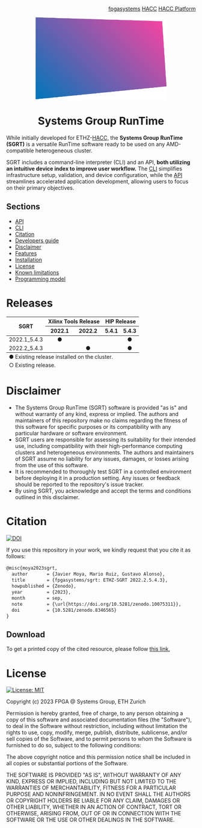 <!-- <div id="readme" class="Box-body readme blob js-code-block-container">
<article class="markdown-body entry-content p-3 p-md-6" itemprop="text"> -->
<p align="right">
<a href="https://github.com/fpgasystems">fpgasystems</a> <a href="https://github.com/fpgasystems/hacc">HACC</a> <a href="https://github.com/fpgasystems/hacc-platform">HACC Platform</a>
</p>

<p align="center">
<img src="https://github.com/fpgasystems/sgrt/blob/main/sgrt-removebg.png" align="center" width="350">
</p>

<h1 align="center">
  Systems Group RunTime
</h1> 

While initially developed for ETHZ-[HACC,](https://github.com/fpgasystems/hacc) the **Systems Group RunTime (SGRT)** is a versatile RunTime software ready to be used on any AMD-compatible heterogeneous cluster. 

<!-- SGRT comprises a command-line interpreter (CLI) and an API. Whereas the [CLI](./cli/manual.md#cli) simplifies infrastructure setup and device configuration through an intuitive device index, the [API](./api/manual.md) streamlines the development of accelerated applications, allowing you to concentrate on your primary objectives.
SGRT comprises a command-line interpreter (CLI) and an API, both leveraging an intuitive device index to enhance user workflow. The CLI simplifies infrastructure setup and validation and device configuration, while the API streamlines the development of accelerated applications, enabling users to focus on their primary objectives. -->

SGRT includes a command-line interpreter (CLI) and an API, **both utilizing an intuitive device index to improve user workflow.** The [CLI](./cli/manual.md#cli) simplifies infrastructure setup, validation, and device configuration, while the [API](./api/manual.md) streamlines accelerated application development, allowing users to focus on their primary objectives.

## Sections
* [API](./api/manual.md#api)
* [CLI](./cli/manual.md#cli)
* [Citation](#citation)
* [Developers guide](./developers-guide.md#developers-guide)
* [Disclaimer](#disclaimer)
* [Features](./features.md#features)
* [Installation](https://github.com/fpgasystems/sgrt_install#--systems-group-runtime-installation)
* [License](#license)
* [Known limitations](./known-limitations.md#known-limitations)
* [Programming model](./programming-model.md#programming-model)

# Releases

<table class="tg">
<thead>
  <tr style="text-align:center">
    <th class="tg-0pky" rowspan="2"><div align="center">SGRT</div></th>
    <th class="tg-0pky" colspan="2" style="text-align:center"><div align="center">Xilinx Tools Release</div></th>
    <th class="tg-0pky" colspan="2" style="text-align:center"><div align="center">HIP Release</div></th>
  </tr>
  <tr>
    <th class="tg-0pky" style="text-align:center">2022.1</th>
    <th class="tg-0pky" style="text-align:center">2022.2</th>
    <th class="tg-0pky" style="text-align:center">5.4.1</th>
    <th class="tg-0pky" style="text-align:center">5.4.3</th>
  </tr>
</thead>
<tbody>
  <tr>
    <td class="tg-0pky"><div align="center">2022.1_5.4.3</div></td>
    <td class="tg-0pky" align="center">&#9679;</td>
    <td class="tg-0pky" align="center"></td>
    <td class="tg-0pky" align="center"></td>
    <td class="tg-0pky" align="center">&#9679;</td>
  </tr>
  <tr>
    <td class="tg-0pky"><div align="center">2022.2_5.4.3</div></td>
    <td class="tg-0pky" align="center"></td>
    <td class="tg-0pky" align="center">&#9679;</td>
    <td class="tg-0pky" align="center"></td>
    <td class="tg-0pky" align="center">&#9679;</td>
  </tr>
</tbody>
<tfoot><tr><td colspan="5">&#9675; Existing release.</td></tr></tfoot>
<tfoot><tr><td colspan="5">&#9679; Existing release installed on the cluster.</td></tr></tfoot>
</table>

<!-- # Limitations
* SGRT has only been tested on **Ubuntu 20.04.6 LTS.**
* For deployment servers with reconfigurable devices, it's imperative to maintain a single version of the Xilinx toolset (comprising XRT, Vivado, and Vitis_HLS) on the system. Multiple versions of these tools should not coexist to ensure proper operation.
* For deployment servers with GPUs, only one version of HIP/ROCm should be installed. -->

# Disclaimer

* The Systems Group RunTime (SGRT) software is provided "as is" and without warranty of any kind, express or implied. The authors and maintainers of this repository make no claims regarding the fitness of this software for specific purposes or its compatibility with any particular hardware or software environment.
* SGRT users are responsible for assessing its suitability for their intended use, including compatibility with their high-performance computing clusters and heterogeneous environments. The authors and maintainers of SGRT assume no liability for any issues, damages, or losses arising from the use of this software.
* It is recommended to thoroughly test SGRT in a controlled environment before deploying it in a production setting. Any issues or feedback should be reported to the repository's issue tracker.
* By using SGRT, you acknowledge and accept the terms and conditions outlined in this disclaimer.

# Citation

[![DOI](https://zenodo.org/badge/DOI/10.5281/zenodo.8346565.svg)](https://doi.org/10.5281/zenodo.8346565)

If you use this repository in your work, we kindly request that you cite it as follows:

```
@misc{moya2023sgrt,
  author       = {Javier Moya, Mario Ruiz, Gustavo Alonso},
  title        = {fpgasystems/sgrt: ETHZ-SGRT 2022.2.5.4.3},
  howpublished = {Zenodo},
  year         = {2023},
  month        = sep,
  note         = {\url{https://doi.org/10.5281/zenodo.10075311}},
  doi          = {10.5281/zenodo.8346565}
}
```

## Download

To get a printed copy of the cited resource, please follow [this link.](https://public.3.basecamp.com/p/JaPjS5ngnvcAERRhfJdexFjh)

# License

[![License: MIT](https://img.shields.io/badge/License-MIT-yellow.svg)](https://opensource.org/licenses/MIT)

Copyright (c) 2023 FPGA @ Systems Group, ETH Zurich

Permission is hereby granted, free of charge, to any person obtaining a copy
of this software and associated documentation files (the "Software"), to deal
in the Software without restriction, including without limitation the rights
to use, copy, modify, merge, publish, distribute, sublicense, and/or sell
copies of the Software, and to permit persons to whom the Software is
furnished to do so, subject to the following conditions:

The above copyright notice and this permission notice shall be included in all
copies or substantial portions of the Software.

THE SOFTWARE IS PROVIDED "AS IS", WITHOUT WARRANTY OF ANY KIND, EXPRESS OR
IMPLIED, INCLUDING BUT NOT LIMITED TO THE WARRANTIES OF MERCHANTABILITY,
FITNESS FOR A PARTICULAR PURPOSE AND NONINFRINGEMENT. IN NO EVENT SHALL THE
AUTHORS OR COPYRIGHT HOLDERS BE LIABLE FOR ANY CLAIM, DAMAGES OR OTHER
LIABILITY, WHETHER IN AN ACTION OF CONTRACT, TORT OR OTHERWISE, ARISING FROM,
OUT OF OR IN CONNECTION WITH THE SOFTWARE OR THE USE OR OTHER DEALINGS IN THE
SOFTWARE.